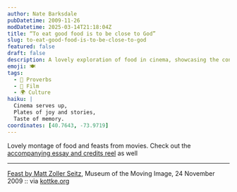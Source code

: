 ```yaml
---
author: Nate Barksdale
pubDatetime: 2009-11-26
modDatetime: 2025-03-14T21:18:04Z
title: “To eat good food is to be close to God”
slug: to-eat-good-food-is-to-be-close-to-god
featured: false
draft: false
description: A lovely exploration of food in cinema, showcasing the connections between culinary delights and storytelling.
emoji: 🍽️
tags:
  - 🍲 Proverbs
  - 🎥 Film
  - 🌍 Culture
haiku: |
  Cinema serves up,  
  Plates of joy and stories,  
  Taste of memory.
coordinates: [40.7643, -73.9719]
---
```


Lovely montage of food and feasts from movies. Check out the [accompanying essay and credits reel](http://web.archive.org/web/20241213090824/https://www.movingimagesource.us/articles/feast-20091124) as well

---

[Feast by Matt Zoller Seitz](http://web.archive.org/web/20241213090824/https://www.movingimagesource.us/articles/feast-20091124), Museum of the Moving Image, 24 November 2009 :: via [kottke.org](http://web.archive.org/web/20250210090303/https://kottke.org/)
